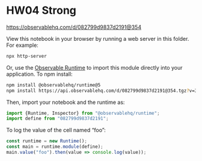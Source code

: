 # HW04 Strong

https://observablehq.com/d/082799d9837d2191@354

View this notebook in your browser by running a web server in this folder. For
example:

~~~sh
npx http-server
~~~

Or, use the [Observable Runtime](https://github.com/observablehq/runtime) to
import this module directly into your application. To npm install:

~~~sh
npm install @observablehq/runtime@5
npm install https://api.observablehq.com/d/082799d9837d2191@354.tgz?v=3
~~~

Then, import your notebook and the runtime as:

~~~js
import {Runtime, Inspector} from "@observablehq/runtime";
import define from "082799d9837d2191";
~~~

To log the value of the cell named “foo”:

~~~js
const runtime = new Runtime();
const main = runtime.module(define);
main.value("foo").then(value => console.log(value));
~~~
